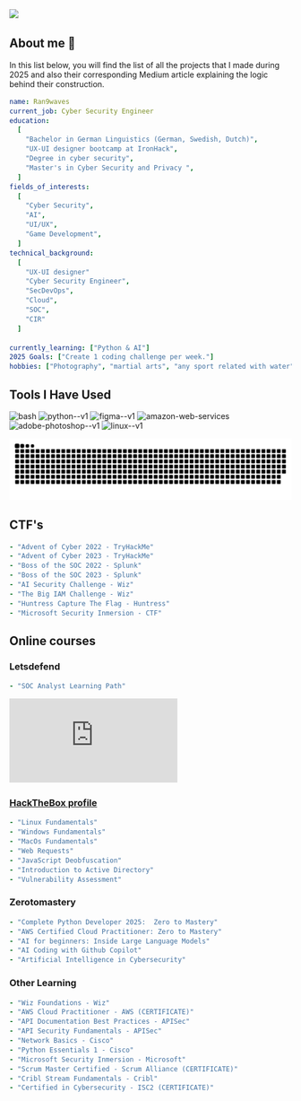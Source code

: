 <img src="https://capsule-render.vercel.app/api?text=Welcome!&animation=fadeIn&type=waving&color=gradient&height=200&width=auto"/>


## About me 👋

In this list below, you will find the list of all the projects that I made during 2025 and also their corresponding Medium article explaining the logic behind their construction.

```yaml
name: Ran9waves
current_job: Cyber Security Engineer
education:
  [
    "Bachelor in German Linguistics (German, Swedish, Dutch)",
    "UX-UI designer bootcamp at IronHack",
    "Degree in cyber security",
    "Master's in Cyber Security and Privacy ",
  ]
fields_of_interests:
  [
    "Cyber Security",
    "AI",
    "UI/UX",
    "Game Development",
  ]
technical_background:
  [
    "UX-UI designer"
    "Cyber Security Engineer",
    "SecDevOps",
    "Cloud",
    "SOC",
    "CIR"
  ]

currently_learning: ["Python & AI"]
2025 Goals: ["Create 1 coding challenge per week."]
hobbies: ["Photography", "martial arts", "any sport related with water", "cooking", "cinema"] *
```




## Tools I Have Used 

<p align="left">
  <img src="https://cdn.jsdelivr.net/gh/devicons/devicon/icons/vscode/vscode-original.svg" alt="bash" width="45" height="45"/>
  <img width="48" height="48" src="https://img.icons8.com/color/48/python--v1.png" alt="python--v1"/>
  <img width="48" height="48" src="https://img.icons8.com/color/48/figma--v1.png" alt="figma--v1"/>
  <img width="48" height="48" src="https://img.icons8.com/nolan/64/amazon-web-services.png" alt="amazon-web-services"/>
  <img width="48" height="48" src="https://img.icons8.com/color/48/adobe-photoshop--v1.png" alt="adobe-photoshop--v1"/>
  <img width="48" height="48" src="https://img.icons8.com/color/48/linux--v1.png" alt="linux--v1"/>
</p>

![Snake animation](https://raw.githubusercontent.com/Ran9waves/Ran9waves/output/github-contribution-grid-snake-dark.svg)

## CTF's
```yaml
- "Advent of Cyber 2022 - TryHackMe"
- "Advent of Cyber 2023 - TryHackMe"
- "Boss of the SOC 2022 - Splunk"
- "Boss of the SOC 2023 - Splunk"
- "AI Security Challenge - Wiz"
- "The Big IAM Challenge - Wiz"
- "Huntress Capture The Flag - Huntress"
- "Microsoft Security Inmersion - CTF"
```

## Online courses

### Letsdefend
```yaml
- "SOC Analyst Learning Path" 
```

<iframe src="https://tryhackme.com/api/v2/badges/public-profile?userPublicId=1118765" style='border:none;'></iframe>

### <a href="">HackTheBox profile</a>
```yaml
- "Linux Fundamentals"
- "Windows Fundamentals"
- "MacOs Fundamentals"
- "Web Requests"
- "JavaScript Deobfuscation"
- "Introduction to Active Directory"
- "Vulnerability Assessment"
```

### Zerotomastery
```yaml
- "Complete Python Developer 2025:  Zero to Mastery"
- "AWS Certified Cloud Practitioner: Zero to Mastery"
- "AI for beginners: Inside Large Language Models"
- "AI Coding with Github Copilot"
- "Artificial Intelligence in Cybersecurity"
```
### Other Learning
```yaml
- "Wiz Foundations - Wiz"
- "AWS Cloud Practitioner - AWS (CERTIFICATE)"
- "API Documentation Best Practices - APISec"
- "API Security Fundamentals - APISec"
- "Network Basics - Cisco"
- "Python Essentials 1 - Cisco"
- "Microsoft Security Inmersion - Microsoft"
- "Scrum Master Certified - Scrum Alliance (CERTIFICATE)"
- "Cribl Stream Fundamentals - Cribl"
- "Certified in Cybersecurity - ISC2 (CERTIFICATE)"
```
